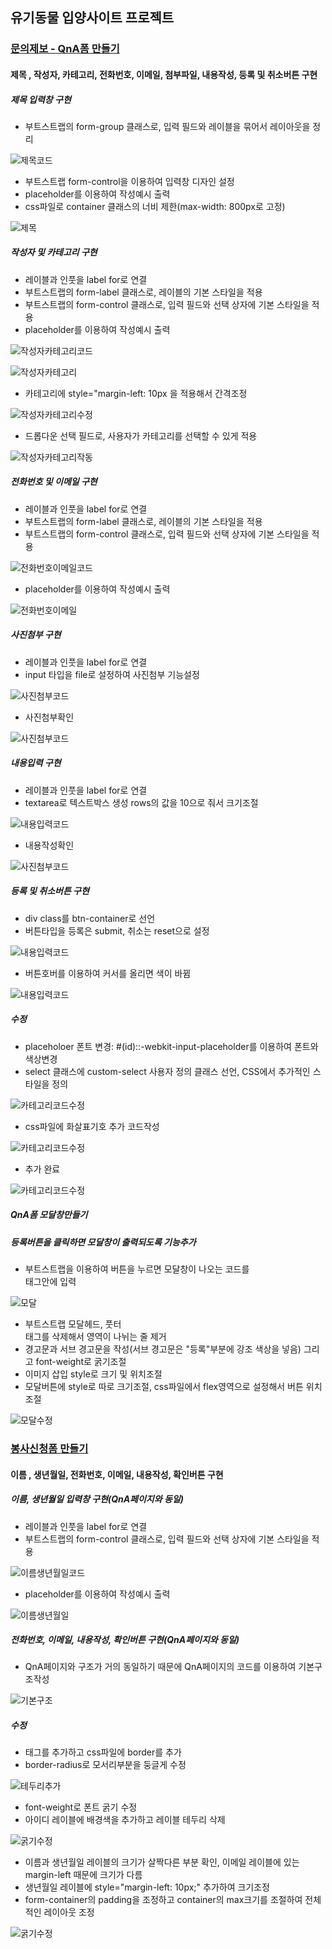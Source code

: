 ## 유기동물 입양사이트 프로젝트

### [문의제보 - QnA폼 만들기](https://github.com/Hsegunn/abandoned-animals-webs/tree/main/QnA)
#### 제목 , 작성자, 카테고리, 전화번호, 이메일, 첨부파일, 내용작성, 등록 및 취소버튼 구현

##### 제목 입력창 구현

- 부트스트랩의 form-group 클래스로, 입력 필드와 레이블을 묶어서 레이아웃을 정리

![제목코드](https://raw.githubusercontent.com/Hsegunn/abandoned-animals-webs/main/img/image01.png)

- 부트스트랩 form-control을 이용하여 입력창 디자인 설정 
- placeholder를 이용하여 작성예시 출력
- css파일로 container 클래스의 너비 제한(max-width: 800px로 고정)

![제목](https://raw.githubusercontent.com/Hsegunn/abandoned-animals-webs/main/img/image02.png)

##### 작성자 및 카테고리 구현

- 레이블과 인풋을 label for로 연결
- 부트스트랩의 form-label 클래스로, 레이블의 기본 스타일을 적용
- 부트스트랩의 form-control 클래스로, 입력 필드와 선택 상자에 기본 스타일을 적용
- placeholder를 이용하여 작성예시 출력

![작성자카테고리코드](https://raw.githubusercontent.com/Hsegunn/abandoned-animals-webs/main/img/image03.png)

![작성자카테고리](https://raw.githubusercontent.com/Hsegunn/abandoned-animals-webs/main/img/image04.png)

- 카테고리에 style="margin-left: 10px 을 적용해서 간격조정

![작성자카테고리수정](https://raw.githubusercontent.com/Hsegunn/abandoned-animals-webs/main/img/image05.png)

- 드롭다운 선택 필드로, 사용자가 카테고리를 선택할 수 있게 적용

![작성자카테고리작동](https://raw.githubusercontent.com/Hsegunn/abandoned-animals-webs/main/img/image06.gif)

##### 전화번호 및 이메일 구현

- 레이블과 인풋을 label for로 연결
- 부트스트랩의 form-label 클래스로, 레이블의 기본 스타일을 적용
- 부트스트랩의 form-control 클래스로, 입력 필드와 선택 상자에 기본 스타일을 적용

![전화번호이메일코드](https://raw.githubusercontent.com/Hsegunn/abandoned-animals-webs/main/img/image07.png)

- placeholder를 이용하여 작성예시 출력

![전화번호이메일](https://raw.githubusercontent.com/Hsegunn/abandoned-animals-webs/main/img/image08.png)

##### 사진첨부 구현

- 레이블과 인풋을 label for로 연결
- input 타입을 file로 설정하여 사진첨부 기능설정

![사진첨부코드](https://raw.githubusercontent.com/Hsegunn/abandoned-animals-webs/main/img/image09.png)

- 사진첨부확인

![사진첨부코드](https://raw.githubusercontent.com/Hsegunn/abandoned-animals-webs/main/img/image10.gif)

##### 내용입력 구현

- 레이블과 인풋을 label for로 연결
- textarea로 텍스트박스 생성 rows의 값을 10으로 줘서 크기조절

![내용입력코드](https://raw.githubusercontent.com/Hsegunn/abandoned-animals-webs/main/img/image11.png)

- 내용작성확인

![사진첨부코드](https://raw.githubusercontent.com/Hsegunn/abandoned-animals-webs/main/img/image12.gif)

##### 등록 및 취소버튼 구현

- div class를 btn-container로 선언
- 버튼타입을 등록은 submit, 취소는 reset으로 설정

![내용입력코드](https://raw.githubusercontent.com/Hsegunn/abandoned-animals-webs/main/img/image13.png)

- 버튼호버를 이용하여 커서를 올리면 색이 바뀜

![내용입력코드](https://raw.githubusercontent.com/Hsegunn/abandoned-animals-webs/main/img/image14.gif)

##### 수정

- placeholoer 폰트 변경: #(id)::-webkit-input-placeholder를 이용하여 폰트와 색상변경
- select 클래스에 custom-select 사용자 정의 클래스 선언, CSS에서 추가적인 스타일을 정의

![카테고리코드수정](https://raw.githubusercontent.com/Hsegunn/abandoned-animals-webs/main/img/image15.png)

- css파일에 화살표기호 추가 코드작성

![카테고리코드수정](https://raw.githubusercontent.com/Hsegunn/abandoned-animals-webs/main/img/image16.png)

- 추가 완료

![카테고리코드수정](https://raw.githubusercontent.com/Hsegunn/abandoned-animals-webs/main/img/image17.png)

##### QnA폼 모달창만들기

##### 등록버튼을 클릭하면 모달창이 출력되도록 기능추가

- 부트스트랩을 이용하여 버튼을 누르면 모달창이 나오는 코드를 <div class="btn-container">태그안에 입력

![모달](https://raw.githubusercontent.com/Hsegunn/abandoned-animals-webs/main/img/image24.png)

- 부트스트랩 모달헤드, 풋터 <div>태그를 삭제해서 영역이 나뉘는 줄 제거
- 경고문과 서브 경고문을 작성(서브 경고문은 "등록"부분에 강조 색상을 넣음) 그리고 font-weight로 굵기조절
- 이미지 삽입 style로 크기 및 위치조절 
- 모달버튼에 style로 따로 크기조절, css파일에서 flex영역으로 설정해서 버튼 위치조절 

![모달수정](https://raw.githubusercontent.com/Hsegunn/abandoned-animals-webs/main/img/image25.gif)


### [봉사신청폼 만들기](https://github.com/Hsegunn/abandoned-animals-webs/tree/main/volunteer)
#### 이름 , 생년월일, 전화번호, 이메일, 내용작성, 확인버튼 구현

##### 이름, 생년월일 입력창 구현(QnA페이지와 동일)

- 레이블과 인풋을 label for로 연결
- 부트스트랩의 form-control 클래스로, 입력 필드와 선택 상자에 기본 스타일을 적용

![이름생년월일코드](https://raw.githubusercontent.com/Hsegunn/abandoned-animals-webs/main/img/image18.png)

- placeholder를 이용하여 작성예시 출력

![이름생년월일](https://raw.githubusercontent.com/Hsegunn/abandoned-animals-webs/main/img/image19.png)

##### 전화번호, 이메일, 내용작성, 확인버튼 구현(QnA페이지와 동일)

- QnA페이지와 구조가 거의 동일하기 때문에 QnA페이지의 코드를 이용하여 기본구조작성

![기본구조](https://raw.githubusercontent.com/Hsegunn/abandoned-animals-webs/main/img/image20.png)

##### 수정

- <div class="form-container">태그를 추가하고 css파일에 border를 추가
- border-radius로 모서리부분을 둥글게 수정

![테두리추가](https://raw.githubusercontent.com/Hsegunn/abandoned-animals-webs/main/img/image21.png)

- font-weight로 폰트 굵기 수정
- 아이디 레이블에 배경색을 추가하고 레이블 테두리 삭제

![굵기수정](https://raw.githubusercontent.com/Hsegunn/abandoned-animals-webs/main/img/image22.png)

- 이름과 생년월일 레이블의 크기가 살짝다른 부분 확인, 이메일 레이블에 있는 margin-left 때문에 크기가 다름
- 생년월일 레이블에 style="margin-left: 10px;" 추가하여 크기조정
- form-container의 padding을 조정하고 container의 max크기를 조절하여 전체적인 레이아웃 조정

![굵기수정](https://raw.githubusercontent.com/Hsegunn/abandoned-animals-webs/main/img/image23.png)
